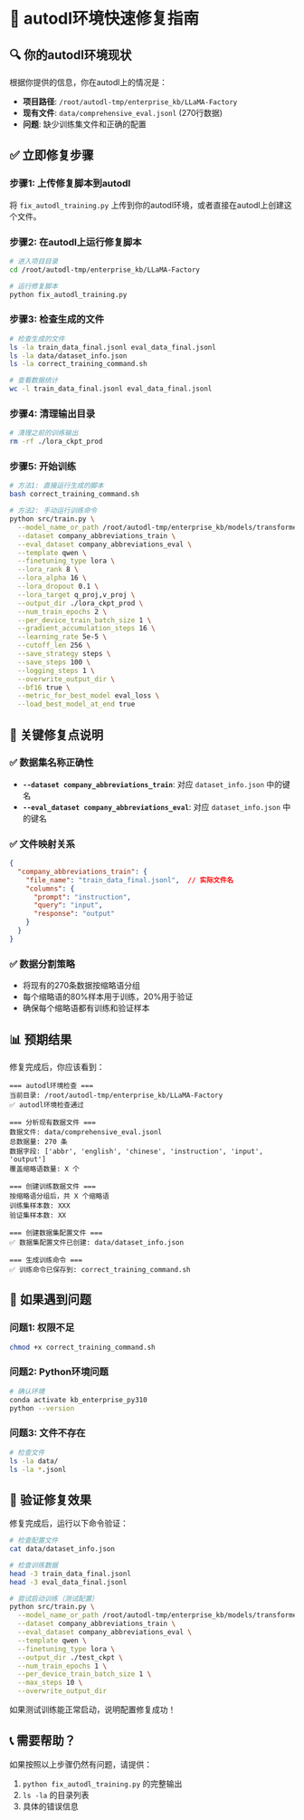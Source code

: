 # 🚀 autodl环境快速修复指南

## 🔍 **你的autodl环境现状**

根据你提供的信息，你在autodl上的情况是：

- **项目路径**: `/root/autodl-tmp/enterprise_kb/LLaMA-Factory`
- **现有文件**: `data/comprehensive_eval.jsonl` (270行数据)
- **问题**: 缺少训练集文件和正确的配置

## ✅ **立即修复步骤**

### 步骤1: 上传修复脚本到autodl

将 `fix_autodl_training.py` 上传到你的autodl环境，或者直接在autodl上创建这个文件。

### 步骤2: 在autodl上运行修复脚本

```bash
# 进入项目目录
cd /root/autodl-tmp/enterprise_kb/LLaMA-Factory

# 运行修复脚本
python fix_autodl_training.py
```

### 步骤3: 检查生成的文件

```bash
# 检查生成的文件
ls -la train_data_final.jsonl eval_data_final.jsonl
ls -la data/dataset_info.json
ls -la correct_training_command.sh

# 查看数据统计
wc -l train_data_final.jsonl eval_data_final.jsonl
```

### 步骤4: 清理输出目录

```bash
# 清理之前的训练输出
rm -rf ./lora_ckpt_prod
```

### 步骤5: 开始训练

```bash
# 方法1: 直接运行生成的脚本
bash correct_training_command.sh

# 方法2: 手动运行训练命令
python src/train.py \
  --model_name_or_path /root/autodl-tmp/enterprise_kb/models/transformers/DeepSeek-R1-Distill-Qwen-7B \
  --dataset company_abbreviations_train \
  --eval_dataset company_abbreviations_eval \
  --template qwen \
  --finetuning_type lora \
  --lora_rank 8 \
  --lora_alpha 16 \
  --lora_dropout 0.1 \
  --lora_target q_proj,v_proj \
  --output_dir ./lora_ckpt_prod \
  --num_train_epochs 2 \
  --per_device_train_batch_size 1 \
  --gradient_accumulation_steps 16 \
  --learning_rate 5e-5 \
  --cutoff_len 256 \
  --save_strategy steps \
  --save_steps 100 \
  --logging_steps 1 \
  --overwrite_output_dir \
  --bf16 true \
  --metric_for_best_model eval_loss \
  --load_best_model_at_end true
```

## 🔑 **关键修复点说明**

### ✅ **数据集名称正确性**
- **`--dataset company_abbreviations_train`**: 对应 `dataset_info.json` 中的键名
- **`--eval_dataset company_abbreviations_eval`**: 对应 `dataset_info.json` 中的键名

### ✅ **文件映射关系**
```json
{
  "company_abbreviations_train": {
    "file_name": "train_data_final.jsonl",  // 实际文件名
    "columns": {
      "prompt": "instruction",
      "query": "input", 
      "response": "output"
    }
  }
}
```

### ✅ **数据分割策略**
- 将现有的270条数据按缩略语分组
- 每个缩略语的80%样本用于训练，20%用于验证
- 确保每个缩略语都有训练和验证样本

## 📊 **预期结果**

修复完成后，你应该看到：

```
=== autodl环境检查 ===
当前目录: /root/autodl-tmp/enterprise_kb/LLaMA-Factory
✅ autodl环境检查通过

=== 分析现有数据文件 ===
数据文件: data/comprehensive_eval.jsonl
总数据量: 270 条
数据字段: ['abbr', 'english', 'chinese', 'instruction', 'input', 'output']
覆盖缩略语数量: X 个

=== 创建训练数据文件 ===
按缩略语分组后，共 X 个缩略语
训练集样本数: XXX
验证集样本数: XX

=== 创建数据集配置文件 ===
✅ 数据集配置文件已创建: data/dataset_info.json

=== 生成训练命令 ===
✅ 训练命令已保存到: correct_training_command.sh
```

## 🚨 **如果遇到问题**

### 问题1: 权限不足
```bash
chmod +x correct_training_command.sh
```

### 问题2: Python环境问题
```bash
# 确认环境
conda activate kb_enterprise_py310
python --version
```

### 问题3: 文件不存在
```bash
# 检查文件
ls -la data/
ls -la *.jsonl
```

## 🎯 **验证修复效果**

修复完成后，运行以下命令验证：

```bash
# 检查配置文件
cat data/dataset_info.json

# 检查训练数据
head -3 train_data_final.jsonl
head -3 eval_data_final.jsonl

# 尝试启动训练（测试配置）
python src/train.py \
  --model_name_or_path /root/autodl-tmp/enterprise_kb/models/transformers/DeepSeek-R1-Distill-Qwen-7B \
  --dataset company_abbreviations_train \
  --eval_dataset company_abbreviations_eval \
  --template qwen \
  --finetuning_type lora \
  --output_dir ./test_ckpt \
  --num_train_epochs 1 \
  --per_device_train_batch_size 1 \
  --max_steps 10 \
  --overwrite_output_dir
```

如果测试训练能正常启动，说明配置修复成功！

## 📞 **需要帮助？**

如果按照以上步骤仍然有问题，请提供：
1. `python fix_autodl_training.py` 的完整输出
2. `ls -la` 的目录列表
3. 具体的错误信息
